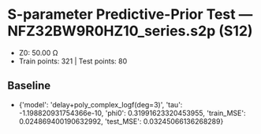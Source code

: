 # S-parameter Predictive-Prior Test — NFZ32BW9R0HZ10_series.s2p (S12)
- Z0: 50.00 Ω
- Train points: 321  |  Test points: 80

## Baseline
- {'model': 'delay+poly_complex_logf(deg=3)', 'tau': -1.198820931754366e-10, 'phi0': 0.31991623320453955, 'train_MSE': 0.024869400190632992, 'test_MSE': 0.03245066136268289}